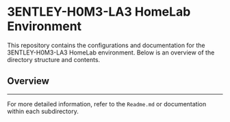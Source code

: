 # 3ENTLEY-H0M3-LA3 HomeLab Environment

This repository contains the configurations and documentation for the 3ENTLEY-H0M3-LA3 HomeLab environment. Below is an overview of the directory structure and contents.


## Overview

---
For more detailed information, refer to the `Readme.md` or documentation within each subdirectory.

